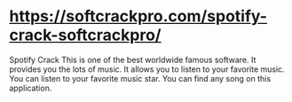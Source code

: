 # https://softcrackpro.com/spotify-crack-softcrackpro/
Spotify Crack  This is one of the best worldwide famous software. It provides you the lots of music. It allows you to listen to your favorite music. You can listen to your favorite music star. You can find any song on this application.
